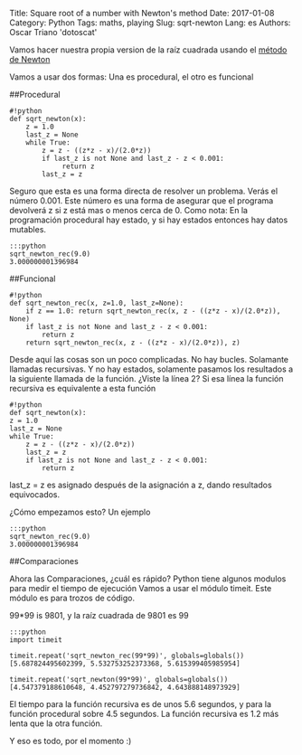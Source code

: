 Title: Square root of a number with Newton's method
Date: 2017-01-08
Category: Python
Tags: maths, playing
Slug: sqrt-newton
Lang: es
Authors: Oscar Triano 'dotoscat'

Vamos hacer nuestra propia version de la raíz cuadrada usando el [método de Newton](https://es.wikipedia.org/wiki/M%C3%A9todo_de_Newton)

Vamos a usar dos formas: Una es procedural, el otro es funcional

##Procedural

    #!python
    def sqrt_newton(x):
	    z = 1.0
	    last_z = None
	    while True:
            z = z - ((z*z - x)/(2.0*z))
		    if last_z is not None and last_z - z < 0.001:
			     return z
		    last_z = z

Seguro que  esta es una forma directa de resolver un problema. Verás el número 0.001.
Este número es una forma de asegurar que el programa devolverá z si z está mas o menos cerca de 0.
Como nota: En la programación procedural hay estado, y si hay estados entonces hay datos mutables.

    :::python
    sqrt_newton_rec(9.0)
    3.000000001396984

##Funcional

    #!python
    def sqrt_newton_rec(x, z=1.0, last_z=None):
    	if z == 1.0: return sqrt_newton_rec(x, z - ((z*z - x)/(2.0*z)), None)
    	if last_z is not None and last_z - z < 0.001:
    		return z
    	return sqrt_newton_rec(x, z - ((z*z - x)/(2.0*z)), z)

Desde aquí las cosas son un poco complicadas. No hay bucles. Solamante llamadas recursivas. Y no hay estados, solamente pasamos los resultados a la siguiente llamada de la función.
¿Viste la línea 2? Si esa línea la función recursiva es equivalente a esta función 

    #!python
    def sqrt_newton(x):
	z = 1.0
	last_z = None
	while True:
        z = z - ((z*z - x)/(2.0*z))
	    last_z = z
	    if last_z is not None and last_z - z < 0.001:
		    return z

last_z = z es asignado después de la asignación a z, dando resultados equivocados.

¿Cómo empezamos esto? Un ejemplo

    :::python
    sqrt_newton_rec(9.0)
    3.000000001396984

##Comparaciones

Ahora las Comparaciones, ¿cuál es rápido? Python tiene algunos modulos para medir el tiempo de ejecución
Vamos a usar el módulo timeit. Este módulo es para trozos de código.

99*99 is 9801, y la raíz cuadrada de 9801 es 99

    :::python
    import timeit

    timeit.repeat('sqrt_newton_rec(99*99)', globals=globals())
    [5.687824495602399, 5.532753252373368, 5.615399405985954]

    timeit.repeat('sqrt_newton(99*99)', globals=globals())
    [4.547379188610648, 4.452797279736842, 4.643888148973929]

El tiempo para la función recursiva es de unos 5.6 segundos, y para la función procedural sobre 4.5 segundos.
La función recursiva es 1.2 más lenta que la otra función.

Y eso es todo, por el momento :)
